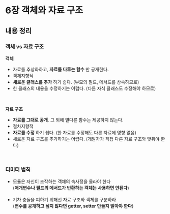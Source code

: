 # 6장 객체와 자료 구조

## 내용 정리

### 객체 vs 자료 구조<br/>
__객체__
- 자료를 추상화하고, __자료를 다루는 함수__ 만 공개한다.
- 객체지향적
- __새로운 클래스를 추가__ 하기 쉽다. (부모의 필드, 메서드를 상속하므로)
- 한 클래스의 내용을 수정하기는 어렵다. (다른 자식 클래스도 수정해야 하므로)
<br/>

__자료 구조__
- __자료를 그대로 공개__. 그 외에 별다른 함수는 제공하지 않는다.
- 절차지향적
- __자료를 수정__ 하기 쉽다. (한 자료를 수정해도 다른 자료에 영향 없음)
- 새로운 자료 구조를 추가하기는 어렵다. (개발자가 직접 다른 자료 구조와 맞춰야 한다)
<br/>

### 디미터 법칙
- 모듈은 자신이 조작하는 객체의 속사정을 몰라야 한다<br/>
  (__매개변수나 필드의 메서드가 반환하는 객체는 사용하면 안된다__)
<br/><br/>
- 기차 충돌을 피하기 위해선 자료 구조와 객체를 구분하라<br/>
  (__변수를 공개하고 싶지 않다면 getter, setter 만들지 말아야 한다__)
<br/>
